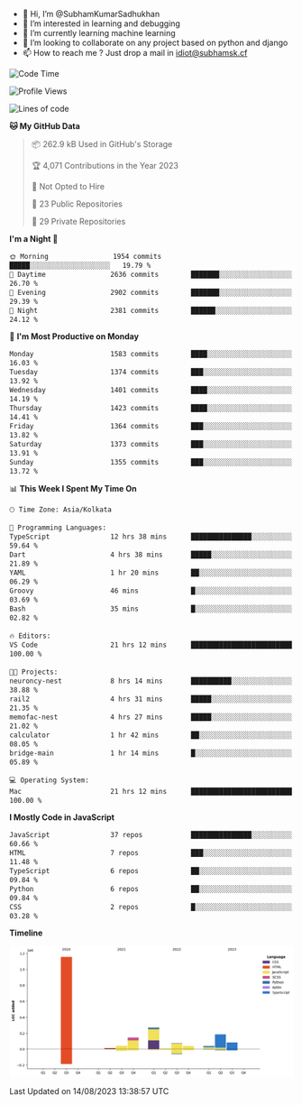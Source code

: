 - 👋 Hi, I’m @SubhamKumarSadhukhan
- 👀 I’m interested in learning and debugging
- 🌱 I’m currently learning machine learning
- 💞️ I’m looking to collaborate on any project based on python and django
- 📫 How to reach me ?
      Just drop a mail in idiot@subhamsk.cf

<!---
SubhamKumarSadhukhan/SubhamKumarSadhukhan is a ✨ special ✨ repository because its `README.md` (this file) appears on your GitHub profile.
You can click the Preview link to take a look at your changes.
--->


<!--START_SECTION:waka-->
![Code Time](http://img.shields.io/badge/Code%20Time-1%2C440%20hrs%2031%20mins-blue)

![Profile Views](http://img.shields.io/badge/Profile%20Views-10-blue)

![Lines of code](https://img.shields.io/badge/From%20Hello%20World%20I%27ve%20Written-2.0%20million%20lines%20of%20code-blue)

**🐱 My GitHub Data** 

> 📦 262.9 kB Used in GitHub's Storage 
 > 
> 🏆 4,071 Contributions in the Year 2023
 > 
> 🚫 Not Opted to Hire
 > 
> 📜 23 Public Repositories 
 > 
> 🔑 29 Private Repositories 
 > 
**I'm a Night 🦉** 

```text
🌞 Morning                1954 commits        █████░░░░░░░░░░░░░░░░░░░░   19.79 % 
🌆 Daytime                2636 commits        ███████░░░░░░░░░░░░░░░░░░   26.70 % 
🌃 Evening                2902 commits        ███████░░░░░░░░░░░░░░░░░░   29.39 % 
🌙 Night                  2381 commits        ██████░░░░░░░░░░░░░░░░░░░   24.12 % 
```
📅 **I'm Most Productive on Monday** 

```text
Monday                   1583 commits        ████░░░░░░░░░░░░░░░░░░░░░   16.03 % 
Tuesday                  1374 commits        ███░░░░░░░░░░░░░░░░░░░░░░   13.92 % 
Wednesday                1401 commits        ████░░░░░░░░░░░░░░░░░░░░░   14.19 % 
Thursday                 1423 commits        ████░░░░░░░░░░░░░░░░░░░░░   14.41 % 
Friday                   1364 commits        ███░░░░░░░░░░░░░░░░░░░░░░   13.82 % 
Saturday                 1373 commits        ███░░░░░░░░░░░░░░░░░░░░░░   13.91 % 
Sunday                   1355 commits        ███░░░░░░░░░░░░░░░░░░░░░░   13.72 % 
```


📊 **This Week I Spent My Time On** 

```text
🕑︎ Time Zone: Asia/Kolkata

💬 Programming Languages: 
TypeScript               12 hrs 38 mins      ███████████████░░░░░░░░░░   59.64 % 
Dart                     4 hrs 38 mins       █████░░░░░░░░░░░░░░░░░░░░   21.89 % 
YAML                     1 hr 20 mins        ██░░░░░░░░░░░░░░░░░░░░░░░   06.29 % 
Groovy                   46 mins             █░░░░░░░░░░░░░░░░░░░░░░░░   03.69 % 
Bash                     35 mins             █░░░░░░░░░░░░░░░░░░░░░░░░   02.82 % 

🔥 Editors: 
VS Code                  21 hrs 12 mins      █████████████████████████   100.00 % 

🐱‍💻 Projects: 
neuroncy-nest            8 hrs 14 mins       ██████████░░░░░░░░░░░░░░░   38.88 % 
rail2                    4 hrs 31 mins       █████░░░░░░░░░░░░░░░░░░░░   21.35 % 
memofac-nest             4 hrs 27 mins       █████░░░░░░░░░░░░░░░░░░░░   21.02 % 
calculator               1 hr 42 mins        ██░░░░░░░░░░░░░░░░░░░░░░░   08.05 % 
bridge-main              1 hr 14 mins        █░░░░░░░░░░░░░░░░░░░░░░░░   05.89 % 

💻 Operating System: 
Mac                      21 hrs 12 mins      █████████████████████████   100.00 % 
```

**I Mostly Code in JavaScript** 

```text
JavaScript               37 repos            ███████████████░░░░░░░░░░   60.66 % 
HTML                     7 repos             ███░░░░░░░░░░░░░░░░░░░░░░   11.48 % 
TypeScript               6 repos             ██░░░░░░░░░░░░░░░░░░░░░░░   09.84 % 
Python                   6 repos             ██░░░░░░░░░░░░░░░░░░░░░░░   09.84 % 
CSS                      2 repos             █░░░░░░░░░░░░░░░░░░░░░░░░   03.28 % 
```



**Timeline**

![Lines of Code chart](https://raw.githubusercontent.com/SubhamKumarSadhukhan/SubhamKumarSadhukhan/main/assets/bar_graph.png)


 Last Updated on 14/08/2023 13:38:57 UTC
<!--END_SECTION:waka-->
